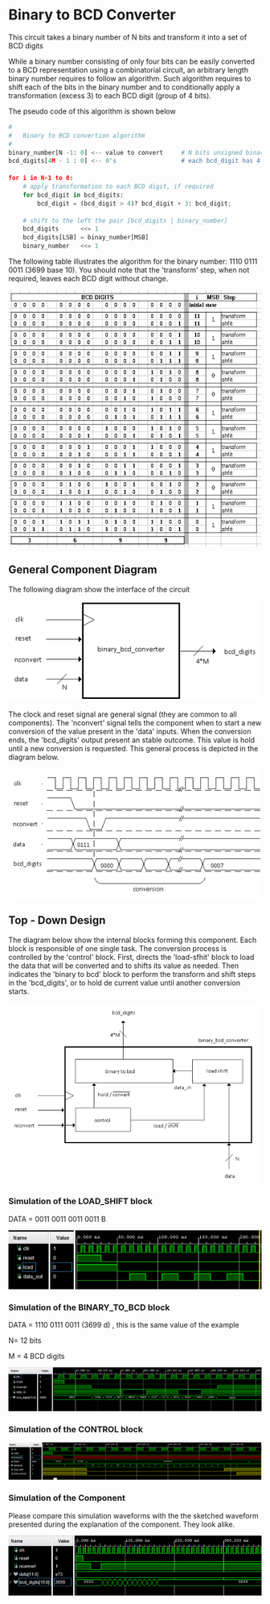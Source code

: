 # Binary to BCD Converter

This circuit takes a binary number of N bits and transform it into a set of BCD digits

While a binary number consisting of only four bits can be easily converted to a BCD representation using a combinatorial circuit, an arbitrary length binary number requires to follow an algorithm. Such algorithm requires to shift each of the bits in the binary number and to conditionally apply a transformation (excess 3) to each BCD digit (group of 4 bits).

The pseudo code of this algorithm is shown below

````python
#
# 	Binary to BCD convertion algorithm
#
binary_number[N -1: 0] <-- value to convert     # N bits unsigned binary number
bcd_digits[4M - 1 : 0] <-- 0's                  # each bcd_digit has 4 bits

for i in N-1 to 0:
    # apply transformation to each BCD digit, if required
    for bcd_digit in bcd_digits:
        bcd_digit = (bcd_digit > 4)? bcd_digit + 3: bcd_digit;

    # shift to the left the pair [bcd_digits | binary_number]
    bcd_digits      <<= 1
    bcd_digits[LSB] = binay_number[MSB]
    binary_number   <<= 1
````



The following table illustrates the algorithm for the binary number: 1110 0111 0011 (3699 base 10). You should note that the 'transform' step, when not required, leaves each BCD digit without change.

<p align="center"><img src="https://raw.githubusercontent.com/g2marco/vhdl/main/binary_to_bcd_converter/resources/images/paper_example.png" /></p>


## General Component Diagram

The following diagram show the interface of the circuit



<p align="center"><img src="https://raw.githubusercontent.com/g2marco/vhdl/main/binary_to_bcd_converter/resources/images/component_interface.png" />




The clock and reset signal are general signal (they are common to all components). The 'nconvert' signal tells the component when to start a new conversion of the value present in the 'data' inputs. When the conversion ends, the 'bcd_digits' output present an stable outcome. This value is hold until a new conversion is requested. This general process is depicted in the diagram below. 

<p align="center"><img src="https://raw.githubusercontent.com/g2marco/vhdl/main/binary_to_bcd_converter/resources/images/interface_waveforms.png" /></p>

## Top - Down Design

The diagram below show the internal blocks forming this component. Each block is responsible of one single task. The conversion process is controlled by the 'control' block. First, directs the 'load-sfhit' block to load the data that will be converted and to shifts its value as needed. Then indicates the 'binary to bcd' block to perform the transform and shift steps in the 'bcd_digits', or to hold de current value until another conversion starts.

<p align="center"><img src="https://raw.githubusercontent.com/g2marco/vhdl/main/binary_to_bcd_converter/resources/images/block_diagram.png" /></p>



### Simulation of the LOAD_SHIFT block

DATA = 0011 0011 0011 0011 B 

<p align="center"><img src="https://raw.githubusercontent.com/g2marco/vhdl/main/binary_to_bcd_converter/resources/images/simulation_load_shift.png" /></p>



### Simulation of the BINARY_TO_BCD block

DATA = 1110 0111 0011 (3699 d) , this is the same value of the example

N= 12 bits

M = 4 BCD digits 

<p align="center"><img src="https://raw.githubusercontent.com/g2marco/vhdl/main/binary_to_bcd_converter/resources/images/simulation_binary_to_bcd.png" /></p>



### Simulation of the CONTROL block

<p align="center"><img src="https://raw.githubusercontent.com/g2marco/vhdl/main/binary_to_bcd_converter/resources/images/simulation_controlador.png" /></p>



### Simulation of the Component

Please compare this simulation waveforms with the the sketched waveform presented during the explanation of the component. They look alike.

<p align="center"><img src="https://raw.githubusercontent.com/g2marco/vhdl/main/binary_to_bcd_converter/resources/images/simulation_binary_bcd_converter.png" /></p>

